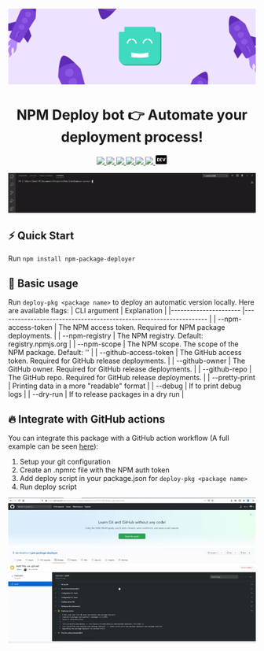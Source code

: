 <p style='width:100%'><p align='center'><a href='https://github.com/danitseitlin/npm-package-deployer'><img src='.github/resources/cover-photo.png' /></a></p>
<h1 align='center'>NPM Deploy bot <g-emoji class='g-emoji' alias='point_right' fallback-src='https://github.githubassets.com/images/icons/emoji/unicode/1f449.png'>👉</g-emoji> Automate your deployment process!</h1>
<p align='center'>
  <a href='https://www.npmjs.com/package/npm-package-deployer'>
    <img src='https://img.shields.io/npm/v/npm-package-deployer/latest?style=plastic' target='_blank' />
  </a>
  <a href='https://npmjs.org/package/npm-package-deployer' style='width:25px;height:20px;'>
    <img src='https://img.shields.io/npm/dm/npm-package-deployer.svg?color=blue&style=plastic' target='_blank' />
  </a>
  <a href='https://github.com/danitseitlin/npm-package-deployer/issues' style='width:25px;height:20px;'>
    <img src='https://img.shields.io/github/issues/danitseitlin/npm-package-deployer?style=plastic' target='_blank' />
  </a>
  <a href='https://npmjs.org/package/npm-package-deployer' style='width:25px;height:20px;'>
    <img src='https://img.shields.io/bundlephobia/min/npm-package-deployer/latest?style=plastic' target='_blank' />
  </a>
  <a href='https://github.com/danitseitlin/npm-package-deployer/commits/master'>
    <img src='https://img.shields.io/github/last-commit/danitseitlin/npm-package-deployer?style=plastic' />
  </a>
  <a href='https://github.com/danitseitlin/npm-package-deployer/blob/master/LICENSE'>
    <img src='https://img.shields.io/badge/license-BSD%203%20Clause-blue.svg?style=plastic' target='_blank' />
  </a>
  <a href='https://dev.to/danitseitlin/simple-deploybot-npm-package-494f'>
    <img src='.github/resources/dev-logo.png' target='_blank' />
  </a>
</p></p><p align='center'><img src='.github/resources/cli.gif'/></p>

## :zap: Quick Start
Run `npm install npm-package-deployer`
## :clap: Basic usage
Run `deploy-pkg <package name>` to deploy an automatic version locally. Here are available flags:
| CLI argument | Explanation |
|---------------------- |------------------------------------------------------------------ |
| --npm-access-token    | The NPM access token. Required for NPM package deployments.       |
| --npm-registry        | The NPM registry. Default: registry.npmjs.org                     |
| --npm-scope           | The NPM scope. The scope of the NPM package. Default: ''          |
| --github-access-token | The GitHub access token. Required for GitHub release deployments. |
| --github-owner        | The GitHub owner. Required for GitHub release deployments.        |
| --github-repo         | The GitHub repo. Required for GitHub release deployments.         |
| --pretty-print        | Printing data in a more "readable" format                         |
| --debug               | If to print debug logs                                            |
| --dry-run             | If to release packages in a dry run                               |

## :fire: Integrate with GitHub actions
You can integrate this package with a GitHub action workflow (A full example can be seen [here](https://github.com/danitseitlin/dmock-server/blob/master/.github/workflows/auto-deployer.yml)):
1. Setup your git configuration
2. Create an .npmrc file with the NPM auth token
3. Add deploy script in your package.json for `deploy-pkg <package name>`
4. Run deploy script

<p align='center'><img src='.github/resources/deploybot.gif'/></p>
